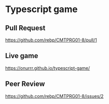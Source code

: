 # Typescript game


## Pull Request

https://github.com/rebp/CMTPRG01-8/pull/1

## Live game
https://onurrr.github.io/typescript-game/

## Peer Review
https://github.com/rebp/CMTPRG01-8/issues/2